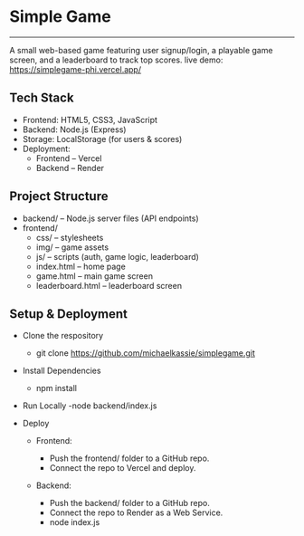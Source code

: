 # Simple Game
-------------

A small web-based game featuring user signup/login, a playable game screen, and a leaderboard to track top scores. 
live demo: https://simplegame-phi.vercel.app/

## Tech Stack  
- Frontend: HTML5, CSS3, JavaScript  
- Backend: Node.js (Express)  
- Storage: LocalStorage (for users & scores)  
- Deployment:  
  - Frontend – Vercel  
  - Backend – Render  

## Project Structure  
- backend/ – Node.js server files (API endpoints)  
- frontend/  
  - css/ – stylesheets  
  - img/ – game assets  
  - js/ – scripts (auth, game logic, leaderboard)  
  - index.html – home page  
  - game.html – main game screen  
  - leaderboard.html – leaderboard screen  

## Setup & Deployment 
  - Clone the respository
    - git clone https://github.com/michaelkassie/simplegame.git 

  - Install Dependencies
    - npm install 

  - Run Locally
    -node backend/index.js

  - Deploy
    - Frontend:
      - Push the frontend/ folder to a GitHub repo.
      - Connect the repo to Vercel and deploy.
        
    - Backend:
      - Push the backend/ folder to a GitHub repo.
      - Connect the repo to Render as a Web Service.
      - node index.js
        


    

